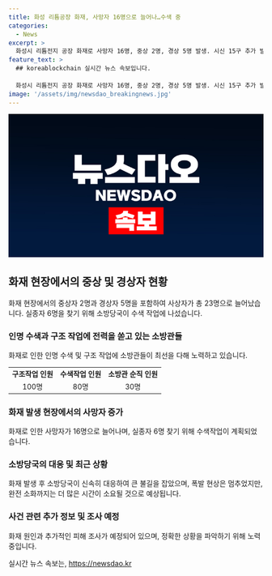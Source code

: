 ```yaml
---
title: 화성 리튬공장 화재, 사망자 16명으로 늘어나…수색 중
categories:
  - News
excerpt: >
  화성시 리튬전지 공장 화재로 사망자 16명, 중상 2명, 경상 5명 발생. 시신 15구 추가 발견되어 사상자 총 23명. 2층에서 시신 발견, 인명 수색 작업 24일까지 예상. 15명 시신 발견, 6명 실종. 소방당국 화재 원인 조사 후 상황 파악 예정.
feature_text: >
  ## koreablockchain 실시간 뉴스 속보입니다.

  화성시 리튬전지 공장 화재로 사망자 16명, 중상 2명, 경상 5명 발생. 시신 15구 추가 발견되어 사상자 총 23명. 2층에서 시신 발견, 인명 수색 작업 24일까지 예상. 15명 시신 발견, 6명 실종. 소방당국 화재 원인 조사 후 상황 파악 예정.
image: '/assets/img/newsdao_breakingnews.jpg'
---
```


<p><img src="/assets/img/newsdao_breakingnews.jpg" alt="koreablockchain 속보" /></p>

<h2 data-ke-size="size26">화재 현장에서의 중상 및 경상자 현황</h2>

<p data-ke-size="size16">화재 현장에서의 중상자 2명과 경상자 5명을 포함하여 사상자가 총 23명으로 늘어났습니다. 실종자 6명을 찾기 위해 소방당국이 수색 작업에 나섰습니다.</p>

<h3>인명 수색과 구조 작업에 전력을 쏟고 있는 소방관들</h3>

<p data-ke-size="size16">화재로 인한 인명 수색 및 구조 작업에 소방관들이 최선을 다해 노력하고 있습니다.</p>

<table>
    <tr>
        <td style="text-align: center; height: 17px;"><b>구조작업 인원</b></td>
        <td style="text-align: center; height: 17px;"><b>수색작업 인원</b></td>
        <td style="text-align: center; height: 17px;"><b>소방관 순직 인원</b></td>
    </tr>
    <tr>
        <td style="text-align: center;">100명</td>
        <td style="text-align: center;">80명</td>
        <td style="text-align: center;">30명</td>
    </tr>
</table>

<h3>화재 발생 현장에서의 사망자 증가</h3>

<p data-ke-size="size16">화재로 인한 사망자가 16명으로 늘어나며, 실종자 6명 찾기 위해 수색작업이 계획되었습니다.</p>

<h3>소방당국의 대응 및 최근 상황</h3>

<p data-ke-size="size16">화재 발생 후 소방당국이 신속히 대응하여 큰 불길을 잡았으며, 폭발 현상은 멈추었지만, 완전 소화까지는 더 많은 시간이 소요될 것으로 예상됩니다.</p>

<h3>사건 관련 추가 정보 및 조사 예정</h3>

<p data-ke-size="size16">화재 원인과 추가적인 피해 조사가 예정되어 있으며, 정확한 상황을 파악하기 위해 노력 중입니다.</p>
실시간 뉴스 속보는, <a href="https://newsdao.kr" rel="dofollow">https://newsdao.kr</a>


